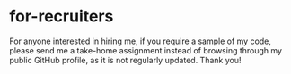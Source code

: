 # for-recruiters

For anyone interested in hiring me, if you require a sample of my code, please send me a take-home assignment instead of browsing through my public GitHub profile, as it is not regularly updated. Thank you!

